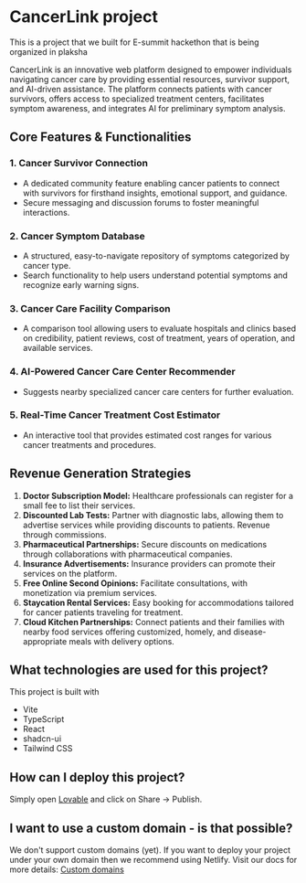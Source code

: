 # CancerLink project

This is a project that we built for E-summit hackethon that is being organized in plaksha

CancerLink is an innovative web platform designed to empower individuals navigating cancer care by providing essential resources, survivor support, and AI-driven assistance. The platform connects patients with cancer survivors, offers access to specialized treatment centers, facilitates symptom awareness, and integrates AI for preliminary symptom analysis.

## Core Features & Functionalities

### **1. Cancer Survivor Connection**

- A dedicated community feature enabling cancer patients to connect with survivors for firsthand insights, emotional support, and guidance.
- Secure messaging and discussion forums to foster meaningful interactions.

### **2. Cancer Symptom Database**

- A structured, easy-to-navigate repository of symptoms categorized by cancer type.
- Search functionality to help users understand potential symptoms and recognize early warning signs.

### **3. Cancer Care Facility Comparison**

- A comparison tool allowing users to evaluate hospitals and clinics based on credibility, patient reviews, cost of treatment, years of operation, and available services.

### **4. AI-Powered Cancer Care Center Recommender**

- Suggests nearby specialized cancer care centers for further evaluation.

### **5. Real-Time Cancer Treatment Cost Estimator**

- An interactive tool that provides estimated cost ranges for various cancer treatments and procedures.

## **Revenue Generation Strategies**

1. **Doctor Subscription Model:** Healthcare professionals can register for a small fee to list their services.
2. **Discounted Lab Tests:** Partner with diagnostic labs, allowing them to advertise services while providing discounts to patients. Revenue through commissions.
3. **Pharmaceutical Partnerships:** Secure discounts on medications through collaborations with pharmaceutical companies.
4. **Insurance Advertisements:** Insurance providers can promote their services on the platform.
5. **Free Online Second Opinions:** Facilitate consultations, with monetization via premium services.
6. **Staycation Rental Services:** Easy booking for accommodations tailored for cancer patients traveling for treatment.
7. **Cloud Kitchen Partnerships:** Connect patients and their families with nearby food services offering customized, homely, and disease-appropriate meals with delivery options.

## What technologies are used for this project?

This project is built with

- Vite
- TypeScript
- React
- shadcn-ui
- Tailwind CSS

## How can I deploy this project?

Simply open [Lovable](https://lovable.dev/projects/dae621e5-4914-48af-a286-b50130459e9b) and click on Share -> Publish.

## I want to use a custom domain - is that possible?

We don't support custom domains (yet). If you want to deploy your project under your own domain then we recommend using Netlify. Visit our docs for more details: [Custom domains](https://docs.lovable.dev/tips-tricks/custom-domain/)
